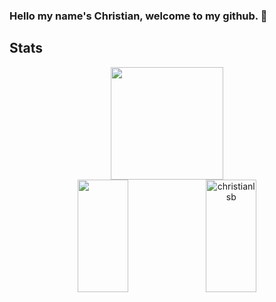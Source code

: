 ### Hello my name's Christian, welcome to my github. 👋  
  ## Stats
<div align="center">
    <img height="180em" src="https://github-readme-stats.vercel.app/api?username=christianlsb&show_icons=true&theme=tokyonight&include_all_commits=true&count_private=true"/>
  <br/>
  <img width="40%" height="180em" src="https://github-readme-stats.vercel.app/api/top-langs/?username=christianlsb&layout=compact&langs_count=7&theme=tokyonight"/>
    <img width="40%" height="180em" src="https://streak-stats.demolab.com/?user=christianlsb&theme=tokyonight" alt="christianlsb" />
</div>
